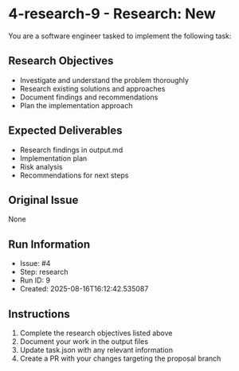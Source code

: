 # 4-research-9 - Research: New

You are a software engineer tasked to implement the following task:

## Research Objectives
- Investigate and understand the problem thoroughly
- Research existing solutions and approaches
- Document findings and recommendations
- Plan the implementation approach

## Expected Deliverables
- Research findings in output.md
- Implementation plan
- Risk analysis
- Recommendations for next steps

## Original Issue

None

## Run Information
- Issue: #4
- Step: research
- Run ID: 9
- Created: 2025-08-16T16:12:42.535087

## Instructions
1. Complete the research objectives listed above
2. Document your work in the output files
3. Update task.json with any relevant information
4. Create a PR with your changes targeting the proposal branch

